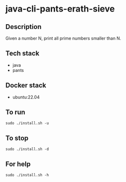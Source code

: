 # java-cli-pants-erath-sieve

## Description
Given a number N, print all prime numbers smaller than N.

## Tech stack
- java
- pants

## Docker stack
- ubuntu:22.04

## To run
`sudo ./install.sh -u`

## To stop
`sudo ./install.sh -d`

## For help
`sudo ./install.sh -h`
